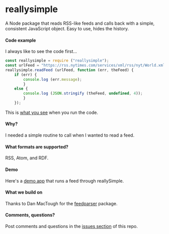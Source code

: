 # reallysimple

A Node package that reads RSS-like feeds and calls back with a simple, consistent JavaScript object. Easy to use, hides the history.

#### Code example

I always like to see the code first...

```javascriptconst reallysimple = require ("reallysimple");const urlFeed = "https://rss.nytimes.com/services/xml/rss/nyt/World.xml";reallysimple.readFeed (urlFeed, function (err, theFeed) {	if (err) {		console.log (err.message);		}	else {		console.log (JSON.stringify (theFeed, undefined, 4));		}	});```

This is <a href="https://github.com/scripting/reallysimple/blob/main/example/test.json">what you see</a> when you run the code. 

#### Why?

I needed a simple routine to call when I wanted to read a feed. 

#### What formats are supported?

RSS, Atom, and RDF.

#### Demo

Here's a <a href="http://feeder.scripting.com/returnjson?feedurl=https%3A%2F%2Frss.nytimes.com%2Fservices%2Fxml%2Frss%2Fnyt%2FTheater.xml">demo app</a> that runs a feed through reallySimple. 

#### What we build on

Thanks to Dan MacTough for the <a href="https://www.npmjs.com/package/feedparser">feedparser</a> package.

#### Comments, questions?

Post comments and questions in the <a href="https://github.com/scripting/reallysimple/issues/new">issues section</a> of this repo.

